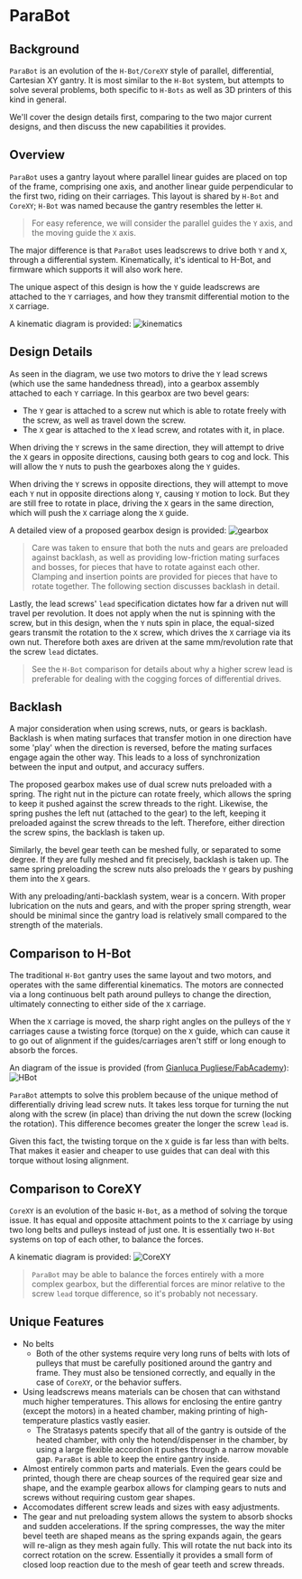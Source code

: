# ParaBot

## Background

`ParaBot` is an evolution of the `H-Bot/CoreXY` style of parallel, differential, Cartesian XY gantry. It is most similar to the `H-Bot` system, but attempts to solve several problems, both specific to `H-Bots` as well as 3D printers of this kind in general.

We'll cover the design details first, comparing to the two major current designs, and then discuss the new capabilities it provides.

## Overview

`ParaBot` uses a gantry layout where parallel linear guides are placed on top of the frame, comprising one axis, and another linear guide perpendicular to the first two, riding on their carriages. This layout is shared by `H-Bot` and `CoreXY`; `H-Bot` was named because the gantry resembles the letter `H`.

> For easy reference, we will consider the parallel guides the `Y` axis, and the moving guide the `X` axis.

The major difference is that `ParaBot` uses leadscrews to drive both `Y` and `X`, through a differential system. Kinematically, it's identical to H-Bot, and firmware which supports it will also work here.

The unique aspect of this design is how the `Y` guide leadscrews are attached to the `Y` carriages, and how they transmit differential motion to the `X` carriage.

A kinematic diagram is provided: ![kinematics](Kinematics.png)

## Design Details

As seen in the diagram, we use two motors to drive the `Y` lead screws (which use the same handedness thread), into a gearbox assembly attached to each `Y` carriage. In this gearbox are two bevel gears:

- The `Y` gear is attached to a screw nut which is able to rotate freely with the screw, as well as travel down the screw.
- The `X` gear is attached to the `X` lead screw, and rotates with it, in place.

When driving the `Y` screws in the same direction, they will attempt to drive the `X` gears in opposite directions, causing both gears to cog and lock. This will allow the `Y` nuts to push the gearboxes along the `Y` guides.

When driving the `Y` screws in opposite directions, they will attempt to move each `Y` nut in opposite directions along `Y`, causing `Y` motion to lock. But they are still free to rotate in place, driving the `X` gears in the same direction, which will push the `X` carriage along the `X` guide.

A detailed view of a proposed gearbox design is provided: ![gearbox](Gearbox.png)

> Care was taken to ensure that both the nuts and gears are preloaded against backlash, as well as providing low-friction mating surfaces and bosses, for pieces that have to rotate against each other. Clamping and insertion points are provided for pieces that have to rotate together. The following section discusses backlash in detail.

Lastly, the lead screws' `lead` specification dictates how far a driven nut will travel per revolution. It does not apply when the nut is spinning with the screw, but in this design, when the `Y` nuts spin in place, the equal-sized gears transmit the rotation to the `X` screw, which drives the `X` carriage via its own nut. Therefore both axes are driven at the same mm/revolution rate that the screw `lead` dictates.

> See the `H-Bot` comparison for details about why a higher screw lead is preferable for dealing with the cogging forces of differential drives.

## Backlash

A major consideration when using screws, nuts, or gears is backlash. Backlash is when mating surfaces that transfer motion in one direction have some 'play' when the direction is reversed, before the mating surfaces engage again the other way. This leads to a loss of synchronization between the input and output, and accuracy suffers.

The proposed gearbox makes use of dual screw nuts preloaded with a spring. The right nut in the picture can rotate freely, which allows the spring to keep it pushed against the screw threads to the right. Likewise, the spring pushes the left nut (attached to the gear) to the left, keeping it preloaded against the screw threads to the left. Therefore, either direction the screw spins, the backlash is taken up.

Similarly, the bevel gear teeth can be meshed fully, or separated to some degree. If they are fully meshed and fit precisely, backlash is taken up. The same spring preloading the screw nuts also preloads the `Y` gears by pushing them into the `X` gears.

With any preloading/anti-backlash system, wear is a concern. With proper lubrication on the nuts and gears, and with the proper spring strength, wear should be minimal since the gantry load is relatively small compared to the strength of the materials.

## Comparison to H-Bot

The traditional `H-Bot` gantry uses the same layout and two motors, and operates with the same differential kinematics. The motors are connected via a long continuous belt path around pulleys to change the direction, ultimately connecting to either side of the `X` carriage.

When the `X` carriage is moved, the sharp right angles on the pulleys of the `Y` carriages cause a twisting force (torque) on the `X` guide, which can cause it to go out of alignment if the guides/carriages aren't stiff or long enough to absorb the forces.

An diagram of the issue is provided (from [Gianluca Pugliese/FabAcademy](http://fabacademy.org/archives/2015/eu/students/pugliese.gianluca/project02.html)): ![HBot](HBot.jpg)

`ParaBot` attempts to solve this problem because of the unique method of differentially driving lead screw nuts. It takes less torque for turning the nut along with the screw (in place) than driving the nut down the screw (locking the rotation). This difference becomes greater the longer the screw `lead` is.

Given this fact, the twisting torque on the `X` guide is far less than with belts. That makes it easier and cheaper to use guides that can deal with this torque without losing alignment.

## Comparison to CoreXY

`CoreXY` is an evolution of the basic `H-Bot`, as a method of solving the torque issue. It has equal and opposite attachment points to the `X` carriage by using two long belts and pulleys instead of just one. It is essentially two `H-Bot` systems on top of each other, to balance the forces.

A kinematic diagram is provided: ![CoreXY](CoreXY.png)

> `ParaBot` may be able to balance the forces entirely with a more complex gearbox, but the differential forces are minor relative to the screw `lead` torque difference, so it's probably not necessary.

## Unique Features

- No belts
    - Both of the other systems require very long runs of belts with lots of pulleys that must be carefully positioned around the gantry and frame. They must also be tensioned correctly, and equally in the case of `CoreXY`, or the behavior suffers.
- Using leadscrews means materials can be chosen that can withstand much higher temperatures. This allows for enclosing the entire gantry (except the motors) in a heated chamber, making printing of high-temperature plastics vastly easier.
    - The Stratasys patents specify that all of the gantry is outside of the heated chamber, with only the hotend/dispenser in the chamber, by using a large flexible accordion it pushes through a narrow movable gap. `ParaBot` is able to keep the entire gantry inside.
- Almost entirely common parts and materials. Even the gears could be printed, though there are cheap sources of the required gear size and shape, and the example gearbox allows for clamping gears to nuts and screws without requiring custom gear shapes.
- Accomodates different screw leads and sizes with easy adjustments.
- The gear and nut preloading system allows the system to absorb shocks and sudden accelerations. If the spring compresses, the way the miter bevel teeth are shaped means as the spring expands again, the gears will re-align as they mesh again fully. This will rotate the nut back into its correct rotation on the screw. Essentially it provides a small form of closed loop reaction due to the mesh of gear teeth and screw threads.